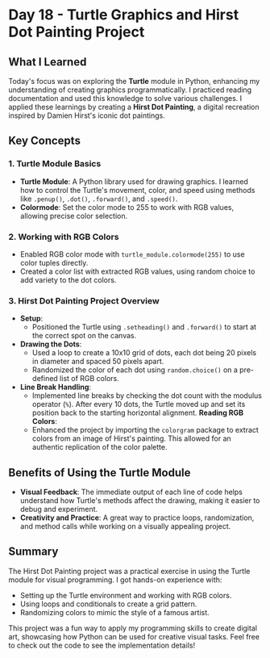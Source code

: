 # Day 18 - Turtle Graphics and Hirst Dot Painting Project

## What I Learned
Today's focus was on exploring the **Turtle** module in Python, enhancing my understanding of creating graphics programmatically. I practiced reading documentation and used this knowledge to solve various challenges. I applied these learnings by creating a **Hirst Dot Painting**, a digital recreation inspired by Damien Hirst's iconic dot paintings.

## Key Concepts

### 1. **Turtle Module Basics**
- **Turtle Module**: A Python library used for drawing graphics. I learned how to control the Turtle's movement, color, and speed using methods like `.penup()`, `.dot()`, `.forward()`, and `.speed()`.
- **Colormode**: Set the color mode to 255 to work with RGB values, allowing precise color selection.

### 2. **Working with RGB Colors**
- Enabled RGB color mode with `turtle_module.colormode(255)` to use color tuples directly.
- Created a color list with extracted RGB values, using random choice to add variety to the dot colors.

### 3. **Hirst Dot Painting Project Overview**
- **Setup**:
  - Positioned the Turtle using `.setheading()` and `.forward()` to start at the correct spot on the canvas.
- **Drawing the Dots**:
  - Used a loop to create a 10x10 grid of dots, each dot being 20 pixels in diameter and spaced 50 pixels apart.
  - Randomized the color of each dot using `random.choice()` on a pre-defined list of RGB colors.
- **Line Break Handling**:
  - Implemented line breaks by checking the dot count with the modulus operator (`%`). After every 10 dots, the Turtle moved up and set its position back to the starting horizontal alignment.
  **Reading RGB Colors**:
   - Enhanced the project by importing the `colorgram` package to extract colors from an image of Hirst's painting. This allowed for an authentic replication of the color palette.


## Benefits of Using the Turtle Module
- **Visual Feedback**: The immediate output of each line of code helps understand how Turtle's methods affect the drawing, making it easier to debug and experiment.
- **Creativity and Practice**: A great way to practice loops, randomization, and method calls while working on a visually appealing project.

## Summary
The Hirst Dot Painting project was a practical exercise in using the Turtle module for visual programming. I got hands-on experience with:
- Setting up the Turtle environment and working with RGB colors.
- Using loops and conditionals to create a grid pattern.
- Randomizing colors to mimic the style of a famous artist.

This project was a fun way to apply my programming skills to create digital art, showcasing how Python can be used for creative visual tasks. Feel free to check out the code to see the implementation details!
